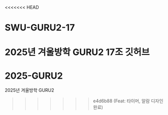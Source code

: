 <<<<<<< HEAD
# SWU-GURU2-17
2025년 겨울방학 GURU2 17조 깃허브
=======
# 2025-GURU2
2025년 겨울방학 GURU2
>>>>>>> e4d6b88 (Feat: 타이머, 알람 디자인 완료)
